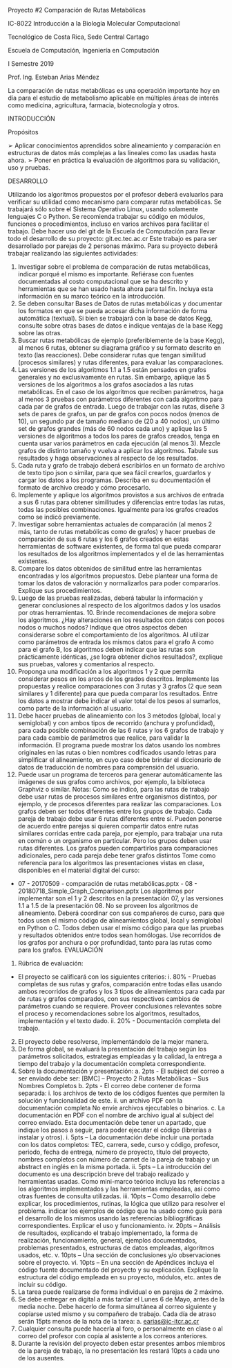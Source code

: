 Proyecto #2 Comparación de Rutas Metabólicas 

IC-8022 Introducción a la Biología Molecular Computacional 

Tecnológico de Costa Rica, Sede Central Cartago 

Escuela de Computación, Ingeniería en Computación 

I Semestre 2019 

Prof. Ing. Esteban Arias Méndez

La comparación de rutas metabólicas es una operación importante hoy en día para el estudio de metabolismo aplicable en múltiples áreas de interés como medicina, agricultura, farmacia, biotecnología y otros.

INTRODUCCIÓN

Propósitos

➢ Aplicar conocimientos aprendidos sobre alineamiento y comparación en estructuras de datos más complejas a las lineales como las usadas hasta ahora.
➢ Poner en práctica la evaluación de algoritmos para su validación, uso y pruebas. 

DESARROLLO 

Utilizando los algoritmos propuestos por el profesor deberá evaluarlos para verificar su utilidad como mecanismo para comparar rutas metabólicas. 
Se trabajará sólo sobre el Sistema Operativo Linux, usando solamente lenguajes C o Python. Se recomienda trabajar su código en módulos, funciones o procedimientos, incluso en varios archivos para facilitar el trabajo. Debe hacer uso del git de la Escuela de Computación para llevar todo el desarrollo de su proyecto: git.ec.tec.ac.cr 
Este trabajo es para ser desarrollado por parejas de 2 personas máximo. 
Para su proyecto deberá trabajar realizando las siguientes actividades: 
1. Investigar sobre el problema de comparación de rutas metabólicas, indicar porqué el mismo es importante. Refiérase con fuentes documentadas al costo computacional que se ha descrito y herramientas que se han usado hasta ahora para tal fin. Incluya esta información en su marco teórico en la introducción. 
2. Se deben consultar Bases de Datos de rutas metabólicas y documentar los formatos en que se pueda accesar dicha información de forma automática (textual). Si bien se trabajará con la base de datos Kegg, consulte sobre otras bases de datos e indique ventajas de la base Kegg sobre las otras. 
3. Buscar rutas metabólicas de ejemplo (preferiblemente de la base Kegg), al menos 6 rutas, obtener su diagrama gráfico y su formato descrito en texto (las reacciones). Debe considerar rutas que tengan similitud (procesos similares) y rutas diferentes, para evaluar las comparaciones. 
4. Las versiones de los algoritmos 1.1 a 1.5 están pensados en grafos generales y no exclusivamente en rutas. Sin embargo, aplique las 5 versiones de los algoritmos a los grafos asociados a las rutas metabólicas. En el caso de los algoritmos que reciben parámetros, haga al menos 3 pruebas con parámetros diferentes con cada algoritmo para cada par de grafos de entrada. Luego de trabajar con las rutas, diseñe 3 sets de pares de grafos, un par de grafos con pocos nodos (menos de 10), un segundo par de tamaño mediano de (20 a 40 nodos), un último set de grafos grandes (más de 60 nodos cada uno) y aplique las 5 versiones de algoritmos a todos los pares de grafos creados, tenga en cuenta usar varios parámetros en cada ejecución (al menos 3). Mezcle grafos de distinto tamaño y vuelva a aplicar los algoritmos. Tabule sus resultados y haga observaciones al respecto de los resultados. 
5. Cada ruta y grafo de trabajo deberá escribirlos en un formato de archivo de texto tipo json o similar, para que sea fácil crearlos, guardarlos y cargar los datos a los programas. Describa en su documentación el formato de archivo creado y cómo procesarlo. 
6. Implemente y aplique los algoritmos provistos a sus archivos de entrada a sus 6 rutas para obtener similitudes y diferencias entre todas las rutas, todas las posibles combinaciones. Igualmente para los grafos creados como se indicó previamente. 
7. Investigar sobre herramientas actuales de comparación (al menos 2 más, tanto de rutas metabólicas como de grafos) y hacer pruebas de comparación de sus 6 rutas y los 6 grafos creados en estas herramientas de software existentes, de forma tal que pueda comparar los resultados de los algoritmos implementados y el de las herramientas existentes. 
8. Compare los datos obtenidos de similitud entre las herramientas encontradas y los algoritmos propuestos. Debe plantear una forma de tomar los datos de valoración y normalizarlos para poder compararlos. Explique sus procedimientos. 
9. Luego de las pruebas realizadas, deberá tabular la información y generar conclusiones al respecto de los algoritmos dados y los usados por otras herramientas. 10. Brinde recomendaciones de mejora sobre los algoritmos. ¿Hay alteraciones en los resultados con datos con pocos nodos o muchos nodos? Indique que otros aspectos deben considerarse sobre el comportamiento de los algoritmos. Al utilizar como parámetros de entrada los mismos datos para el grafo A como para el grafo B, los algoritmos deben indicar que las rutas son prácticamente idénticas, ¿se logra obtener dichos resultados?, explique sus pruebas, valores y comentarios al respecto. 
11. Proponga una modificación a los algoritmos 1 y 2 que permita considerar pesos en los arcos de los grados descritos. Implemente las propuestas y realice comparaciones con 3 rutas y 3 grafos (2 que sean similares y 1 diferente) para que pueda comparar los resultados. Entre los datos a mostrar debe indicar el valor total de los pesos al sumarlos, como parte de la información al usuario. 
12. Debe hacer pruebas de alineamiento con los 3 métodos (global, local y semiglobal) y con ambos tipos de recorrido (anchura y profundidad), para cada posible combinación de las 6 rutas y los 6 grafos de trabajo y para cada cambio de parámetros que realice, para validar la información. El programa puede mostrar los datos usando los nombres originales en las rutas o bien nombres codificados usando letras para simplificar el alineamiento, en cuyo caso debe brindar el diccionario de datos de traducción de nombres para comprensión del usuario. 
13. Puede usar un programa de terceros para generar automáticamente las imágenes de sus grafos como archivos, por ejemplo, la biblioteca Graphviz o similar. 
Notas: 
Como se indicó, para las rutas de trabajo debe usar rutas de procesos similares entre organismos distintos, por ejemplo, y de procesos diferentes para realizar las comparaciones. Los grafos deben ser todos diferentes entre los grupos de trabajo. 
Cada pareja de trabajo debe usar 6 rutas diferentes entre sí. Pueden ponerse de acuerdo entre parejas si quieren compartir datos entre rutas similares corridas entre cada pareja, por ejemplo, para trabajar una ruta en común o un organismo en particular. Pero los grupos deben usar rutas 
diferentes. Los grafos pueden compartirlos para comparaciones adicionales, pero cada pareja debe tener grafos distintos 
Tome como referencia para los algoritmos las presentaciones vistas en clase, disponibles en el material digital del curso: 
- 07 - 20170509 - comparación de rutas metabólicas.pptx - 08 - 20180718_Simple_Graph_Comparison.pptx 
Los algoritmos por implementar son el 1 y 2 descritos en la presentación 07, y las versiones 1.1 a 1.5 de la presentación 08. 
No se proveen los algoritmos de alineamiento. Deberá coordinar con sus compañeros de curso, para que todos usen el mismo código de alineamientos global, local y semiglobal en Python o C. Todos deben usar el mismo código para que las pruebas y resultados obtenidos entre todos sean homólogas. 
Use recorridos de los grafos por anchura o por profundidad, tanto para las rutas como para los grafos. 
EVALUACIÓN 
1. Rúbrica de evaluación: 
- El proyecto se calificará con los siguientes criterios: 
i. 80% - Pruebas completas de sus rutas y grafos, comparación entre todas ellas usando ambos recorridos de grafos y los 3 tipos de alineamientos para cada par de rutas y grafos comparados, con sus respectivos cambios de parámetros cuando se requiere. Proveer conclusiones relevantes sobre el proceso y recomendaciones sobre los algoritmos, resultados, implementación y el texto dado. ii. 20% - Documentación completa del trabajo. 
2. El proyecto debe resolverse, implementándolo de la mejor manera. 
3. De forma global, se evaluará la presentación del trabajo según los parámetros solicitados, estrategias empleadas y la calidad, la entrega a tiempo del trabajo y la documentación completa correspondiente. 
4. Sobre la documentación y presentación: 
a. 2pts - El subject del correo a ser enviado debe ser: 
[BMC] – Proyecto 2 Rutas Metabólicas – Sus Nombres Completos b. 2pts - El correo debe contener de forma separada: 
i. los archivos de texto de los códigos fuentes que permiten 
la solución y funcionalidad de este. ii. un archivo PDF con la documentación completa 
No envíe archivos ejecutables o binarios. 
c. La documentación en PDF con el nombre de archivo igual al subject del correo enviado. Esta documentación debe tener un apartado, que indique los pasos a seguir, para poder ejecutar el código (librerías a instalar y otros). 
i. 5pts – La documentación debe incluir una portada con los datos completos: TEC, carrera, sede, curso y código, profesor, periodo, fecha de entrega, número de proyecto, título del 
proyecto, nombres completos con número de carnet de la pareja de trabajo y un abstract en inglés en la misma portada. ii. 5pts – La introducción del documento es una descripción breve del trabajo realizado y herramientas usadas. Como mini-marco teórico incluya las referencias a los algoritmos implementados y las herramientas empleadas, así como otras fuentes de consulta utilizadas. iii. 10pts – Como desarrollo debe explicar, los procedimientos, rutinas, la lógica que utilizo para resolver el problema. indicar los ejemplos de código que ha usado como guía para el desarrollo de los mismos usando las referencias bibliográficas correspondientes. Explicar el uso y funcionamiento. iv. 20pts – Análisis de resultados, explicando el trabajo implementado, la forma de realización, funcionamiento, general, ejemplos documentados, problemas presentados, estructuras de datos empleadas, algoritmos usados, etc. v. 10pts – Una sección de conclusiones y/o observaciones sobre el 
proyecto. vi. 10pts – En una sección de Apéndices incluya el código fuente documentado del proyecto y su explicación. Explique la estructura del código empleada en su proyecto, módulos, etc. antes de incluir su código. 
5. La tarea puede realizarse de forma individual o en parejas de 2 
máximo. 
6. Se debe entregar en digital a más tardar el Lunes 6 de Mayo, antes de la media noche. Debe hacerlo de forma simultánea al correo siguiente y copiarse usted mismo y su compañero de trabajo. Cada día de atraso serán 15pts menos de la nota de la tarea: 
a. earias@ic-itcr.ac.cr 
7. Cualquier consulta puede hacerla al foro, o personalmente en clase o al correo del profesor con copia al asistente a los correos anteriores. 
8. Durante la revisión del proyecto deben estar presentes ambos miembros de la pareja de trabajo, la no presentación les restará 10pts a cada uno de los ausentes. 
